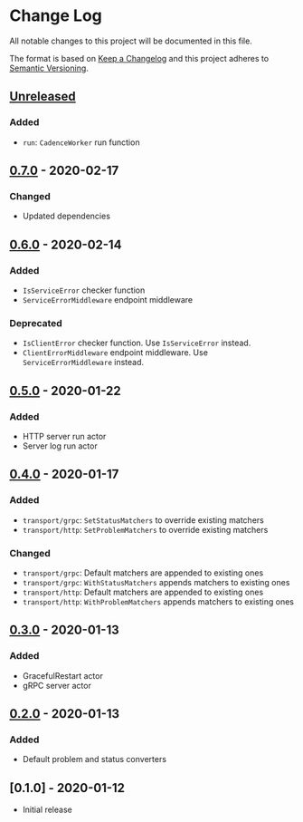 # Change Log


All notable changes to this project will be documented in this file.

The format is based on [Keep a Changelog](http://keepachangelog.com/en/1.0.0/)
and this project adheres to [Semantic Versioning](http://semver.org/spec/v2.0.0.html).


## [Unreleased]

### Added

- `run`: `CadenceWorker` run function


## [0.7.0] - 2020-02-17

### Changed

- Updated dependencies


## [0.6.0] - 2020-02-14

### Added

- `IsServiceError` checker function
- `ServiceErrorMiddleware` endpoint middleware

### Deprecated

- `IsClientError` checker function. Use `IsServiceError` instead.
- `ClientErrorMiddleware` endpoint middleware. Use `ServiceErrorMiddleware` instead.


## [0.5.0] - 2020-01-22

### Added

- HTTP server run actor
- Server log run actor


## [0.4.0] - 2020-01-17

### Added

- `transport/grpc`: `SetStatusMatchers` to override existing matchers
- `transport/http`: `SetProblemMatchers` to override existing matchers

### Changed

- `transport/grpc`: Default matchers are appended to existing ones
- `transport/grpc`: `WithStatusMatchers` appends matchers to existing ones
- `transport/http`: Default matchers are appended to existing ones
- `transport/http`: `WithProblemMatchers` appends matchers to existing ones


## [0.3.0] - 2020-01-13

### Added

- GracefulRestart actor
- gRPC server actor


## [0.2.0] - 2020-01-13

### Added

- Default problem and status converters


## [0.1.0] - 2020-01-12

- Initial release


[Unreleased]: https://github.com/sagikazarmark/appkit/compare/v0.7.0...HEAD
[0.7.0]: https://github.com/sagikazarmark/appkit/compare/v0.6.0...v0.7.0
[0.6.0]: https://github.com/sagikazarmark/appkit/compare/v0.5.0...v0.6.0
[0.5.0]: https://github.com/sagikazarmark/appkit/compare/v0.4.0...v0.5.0
[0.4.0]: https://github.com/sagikazarmark/appkit/compare/v0.3.0...v0.4.0
[0.3.0]: https://github.com/sagikazarmark/appkit/compare/v0.2.0...v0.3.0
[0.2.0]: https://github.com/sagikazarmark/appkit/compare/v0.1.0...v0.2.0
